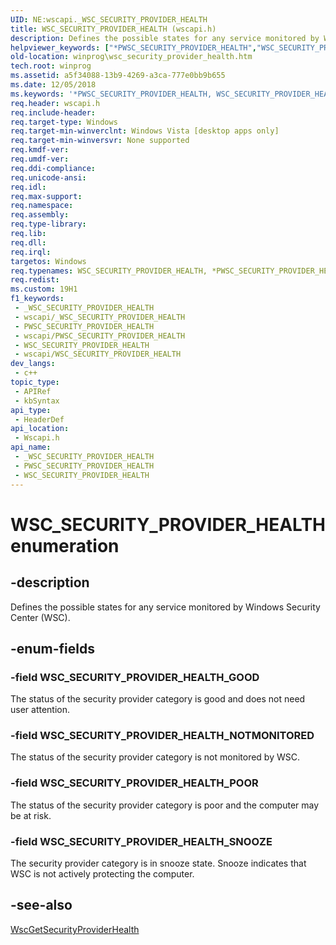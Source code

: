 ```yaml
---
UID: NE:wscapi._WSC_SECURITY_PROVIDER_HEALTH
title: WSC_SECURITY_PROVIDER_HEALTH (wscapi.h)
description: Defines the possible states for any service monitored by Windows Security Center (WSC).
helpviewer_keywords: ["*PWSC_SECURITY_PROVIDER_HEALTH","WSC_SECURITY_PROVIDER_HEALTH","WSC_SECURITY_PROVIDER_HEALTH enumeration [Windows API]","WSC_SECURITY_PROVIDER_HEALTH","*PWSC_SECURITY_PROVIDER_HEALTH","WSC_SECURITY_PROVIDER_HEALTH","*PWSC_SECURITY_PROVIDER_HEALTH enumeration [Windows API]","WSC_SECURITY_PROVIDER_HEALTH_GOOD","WSC_SECURITY_PROVIDER_HEALTH_NOTMONITORED","WSC_SECURITY_PROVIDER_HEALTH_POOR","WSC_SECURITY_PROVIDER_HEALTH_SNOOZE","winprog.wsc_security_provider_health","wscapi/WSC_SECURITY_PROVIDER_HEALTH","wscapi/WSC_SECURITY_PROVIDER_HEALTH_GOOD","wscapi/WSC_SECURITY_PROVIDER_HEALTH_NOTMONITORED","wscapi/WSC_SECURITY_PROVIDER_HEALTH_POOR","wscapi/WSC_SECURITY_PROVIDER_HEALTH_SNOOZE"]
old-location: winprog\wsc_security_provider_health.htm
tech.root: winprog
ms.assetid: a5f34088-13b9-4269-a3ca-777e0bb9b655
ms.date: 12/05/2018
ms.keywords: '*PWSC_SECURITY_PROVIDER_HEALTH, WSC_SECURITY_PROVIDER_HEALTH, WSC_SECURITY_PROVIDER_HEALTH enumeration [Windows API], WSC_SECURITY_PROVIDER_HEALTH,*PWSC_SECURITY_PROVIDER_HEALTH, WSC_SECURITY_PROVIDER_HEALTH,*PWSC_SECURITY_PROVIDER_HEALTH enumeration [Windows API], WSC_SECURITY_PROVIDER_HEALTH_GOOD, WSC_SECURITY_PROVIDER_HEALTH_NOTMONITORED, WSC_SECURITY_PROVIDER_HEALTH_POOR, WSC_SECURITY_PROVIDER_HEALTH_SNOOZE, winprog.wsc_security_provider_health, wscapi/WSC_SECURITY_PROVIDER_HEALTH, wscapi/WSC_SECURITY_PROVIDER_HEALTH_GOOD, wscapi/WSC_SECURITY_PROVIDER_HEALTH_NOTMONITORED, wscapi/WSC_SECURITY_PROVIDER_HEALTH_POOR, wscapi/WSC_SECURITY_PROVIDER_HEALTH_SNOOZE'
req.header: wscapi.h
req.include-header: 
req.target-type: Windows
req.target-min-winverclnt: Windows Vista [desktop apps only]
req.target-min-winversvr: None supported
req.kmdf-ver: 
req.umdf-ver: 
req.ddi-compliance: 
req.unicode-ansi: 
req.idl: 
req.max-support: 
req.namespace: 
req.assembly: 
req.type-library: 
req.lib: 
req.dll: 
req.irql: 
targetos: Windows
req.typenames: WSC_SECURITY_PROVIDER_HEALTH, *PWSC_SECURITY_PROVIDER_HEALTH
req.redist: 
ms.custom: 19H1
f1_keywords:
 - _WSC_SECURITY_PROVIDER_HEALTH
 - wscapi/_WSC_SECURITY_PROVIDER_HEALTH
 - PWSC_SECURITY_PROVIDER_HEALTH
 - wscapi/PWSC_SECURITY_PROVIDER_HEALTH
 - WSC_SECURITY_PROVIDER_HEALTH
 - wscapi/WSC_SECURITY_PROVIDER_HEALTH
dev_langs:
 - c++
topic_type:
 - APIRef
 - kbSyntax
api_type:
 - HeaderDef
api_location:
 - Wscapi.h
api_name:
 - _WSC_SECURITY_PROVIDER_HEALTH
 - PWSC_SECURITY_PROVIDER_HEALTH
 - WSC_SECURITY_PROVIDER_HEALTH
---
```


# WSC_SECURITY_PROVIDER_HEALTH enumeration


## -description

Defines the possible states for any service monitored by Windows Security Center (WSC).

## -enum-fields

### -field WSC_SECURITY_PROVIDER_HEALTH_GOOD

The status of the security provider category is good and does not need user attention.

### -field WSC_SECURITY_PROVIDER_HEALTH_NOTMONITORED

The status of the security provider category is not monitored by WSC.

### -field WSC_SECURITY_PROVIDER_HEALTH_POOR

The status of the security provider category is poor and the computer may be at risk.

### -field WSC_SECURITY_PROVIDER_HEALTH_SNOOZE

The security provider category is in snooze state. Snooze indicates that WSC is not actively protecting the computer.

## -see-also

<a href="/windows/desktop/api/wscapi/nf-wscapi-wscgetsecurityproviderhealth">WscGetSecurityProviderHealth</a>

